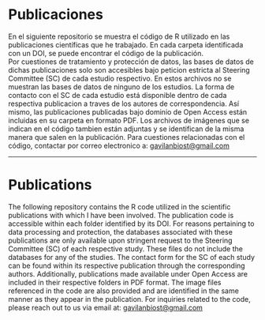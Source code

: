 # Publicaciones
En el siguiente repositorio se muestra el código de R utilizado en las publicaciones científicas que he trabajado. En cada carpeta identificada con un DOI, se puede encontrar el código de la publicación.  
Por cuestiones de tratamiento y protección de datos, las bases de datos de dichas publicaciones solo son accesibles bajo peticion estricta al Steering Committee (SC) de cada estudio respectivo. En estos archivos no se muestran las bases de datos de ninguno de los estudios. La forma de contacto con el SC de cada estudio está disponible dentro de cada respectiva publicacion a traves de los autores de correspondencia. Así mismo, las publicaciones publicadas bajo dominio de Open Access están incluidas en su carpeta en formato PDF. Los archivos de imágenes que se indican en el código tambien están adjuntas y se identifican de la misma manera que salen en la publicación.
Para cuestiones relacionadas con el código, contactar por correo electronico a: gavilanbiost@gmail.com

--------------------------------------------------------------------------------------------------------------------------------------------------

# Publications
The following repository contains the R code utilized in the scientific publications with which I have been involved. The publication code is accessible within each folder identified by its DOI. For reasons pertaining to data processing and protection, the databases associated with these publications are only available upon stringent request to the Steering Committee (SC) of each respective study. These files do not include the databases for any of the studies. The contact form for the SC of each study can be found within its respective publication through the corresponding authors. Additionally, publications made available under Open Access are included in their respective folders in PDF format. The image files referenced in the code are also provided and are identified in the same manner as they appear in the publication. For inquiries related to the code, please reach out to us via email at: gavilanbiost@gmail.com
